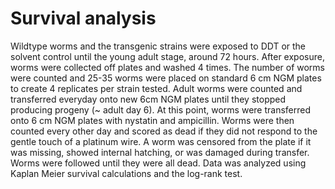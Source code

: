 # Survival analysis

Wildtype worms and the transgenic strains were exposed to DDT or the solvent control until the young adult stage, around 72 hours. After exposure, worms were collected off plates and washed 4 times. The number of worms were counted and 25-35 worms were placed on standard 6 cm NGM plates to create 4 replicates per strain tested. Adult worms were counted and transferred everyday onto new 6cm NGM plates until they stopped producing progeny (~ adult day 6). At this point, worms were transferred onto 6 cm NGM plates with nystatin and ampicillin. Worms were then counted every other day and scored as dead if they did not respond to the gentle touch of a platinum wire. A worm was censored from the plate if it was missing, showed internal hatching, or was damaged during transfer. Worms were followed until they were all dead. Data was analyzed using Kaplan Meier survival calculations and the log-rank test.

